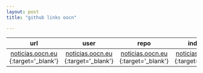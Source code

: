 ```yaml
---
layout: post
title: "github links oocn"

---
```


|url|user|repo|indirect|cname|
|:---:|:--:|:---:|:---:|:---:|
|[ noticias.oocn.eu ](http://noticias.oocn.eu){:target='_blank'}| 	[ noticias.oocn.eu ](http://xooiox.github.io){:target='_blank'}| 	[ noticias.oocn.eu ](https://github.com/xooiox/xooiox.github.io){:target='_blank'}| 	[ noticias.oocn.eu ](http://xooiox.github.io/){:target='_blank'}| 	[ noticias.oocn.eu ](https://github.com/xooiox/xooiox.github.io/blob/master/CNAME){:target='_blank'}|
